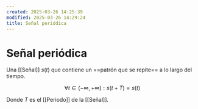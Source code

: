```yaml
---
created: 2025-03-26 14:25:39
modified: 2025-03-26 14:29:24
title: Señal periódica
---
```


# Señal periódica

Una [[Señal]] $s(t)$ que contiene un ==patrón que se repite== a lo largo del tiempo.

$$
\forall t \in \left( -\infty, +\infty \right): s(t + T) = s(t)
$$

Donde $T$ es el [[Periodo]] de la [[Señal]].
